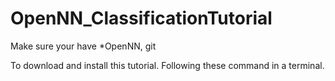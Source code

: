 # OpenNN_ClassificationTutorial

Make sure your have *OpenNN, git

To download and install this tutorial. Following these command in a terminal.
